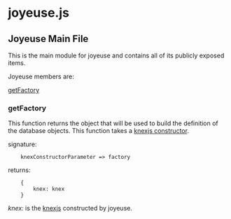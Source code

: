 # joyeuse.js #

## Joyeuse Main File ##
This is the main module for joyeuse and contains all of its publicly exposed items.

Joyeuse members are:

[getFactory](#getfactory)</br>

### getFactory ###
This function returns the object that will be used to build the definition of the database objects. This function takes a [knexjs constructor](types.md#typenames-knex-knexconstructorparam).

signature:
```
    knexConstructorParameter => factory
```

returns:
```
    {
        knex: knex
    }
```

_knex:_ is the [knexjs](http://knexjs.org/) constructed by joyeuse.